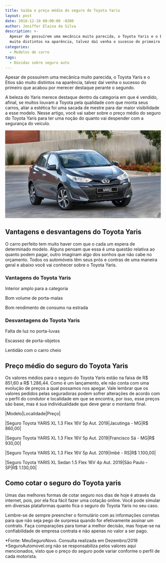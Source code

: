 ```yaml
---
title: Saiba o preço médio do seguro do Toyota Yaris
layout: post
date: 2018-12-10 00:00:00 -0200
author: Jeniffer Elaina da Silva
description: >-
  Apesar de possuírem uma mecânica muito parecida, o Toyota Yaris e o Etios são
  muito distintos na aparência, talvez daí venha o sucesso do primeiro
categories:
  - Modelos de carro
tags:
  - Dúvidas sobre seguro auto
---
```


Apesar de possu&iacute;rem uma mec&acirc;nica muito parecida, o Toyota Yaris e o Etios s&atilde;o muito distintos na apar&ecirc;ncia, talvez da&iacute; venha o sucesso do primeiro que acabou por merecer destaque perante o segundo.

A beleza do Yaris merece destaque dentro da categoria em que &eacute; vendido, afinal, se muitos louvam a Toyota pela qualidade com que monta seus carros, aliar a est&eacute;tica foi uma sacada de mestre para dar maior visibilidade a esse modelo. Nesse artigo, voc&ecirc; vai saber sobre o pre&ccedil;o m&eacute;dio do seguro do Toyota Yaris para ter uma no&ccedil;&atilde;o do quanto vai despender com a seguran&ccedil;a do ve&iacute;culo.

![Saiba o preço médio do seguro do Toyota Yaris](/uploads/saiba-o-preco-medio-do-seguro-do-toyota-yaris-1.jpg "Saiba o preço médio do seguro do Toyota Yaris")

## Vantagens e desvantagens do Toyota Yaris

O carro perfeito tem muito haver com que o cada um espera de determinado modelo. Alguns pensam que essa &eacute; uma quest&atilde;o relativa ao quanto podem pagar, outro imaginam algo dos sonhos que n&atilde;o cabe no or&ccedil;amento. Todos os autom&oacute;veis t&ecirc;m seus pr&oacute;s e contras de uma maneira geral e abaixo voc&ecirc; vai conhecer sobre o Toyota Yaris.

### Vantagens do Toyota Yaris

Interior amplo para a categoria

Bom volume de porta-malas

Bom rendimento de consumo na estrada

### Desvantagens do Toyota Yaris

Falta de luz no porta-luvas

Escassez de porta-objetos

Lentid&atilde;o com o carro cheio

## Pre&ccedil;o m&eacute;dio do seguro do Toyota Yaris

Os valores m&eacute;dios para o seguro do Toyota Yaris est&atilde;o na faixa de R$ 851,60 a R$ 1.286,44. Como &eacute; um lan&ccedil;amento, ele n&atilde;o conta com uma evolu&ccedil;&atilde;o de pre&ccedil;os a qual possamos nos apegar. Vale lembrar que os valores pedidos pelas seguradoras podem sofrer altera&ccedil;&otilde;es de acordo com o perfil do condutor e localidade em que se encontra, por isso, esse pre&ccedil;os s&atilde;o base, mas &eacute; sua individualidade que deve gerar o montante final.

|Modelo|Localidade|Pre&ccedil;o|

|Seguro Toyota YARIS XL 1.3 Flex 16V 5p Aut. 2019|Jacutinga - MG|R$ 860,00|

|Seguro Toyota YARIS XL 1.3 Flex 16V 5p Aut. 2019|Francisco S&aacute; - MG|R$ 930,00|

|Seguro Toyota YARIS XL 1.3 Flex 16V 5p Aut. 2019|Imb&eacute; - RS|R$ 1.100,00|

|Seguro Toyota YARIS XL Sedan 1.5 Flex 16V 4p Aut. 2019|S&atilde;o Paulo - SP|R$ 1.130,00|

## Como cotar o seguro do Toyota yaris

Umas das melhores formas de cotar seguro nos dias de hoje &eacute; atrav&eacute;s da internet, pois, por ela fica f&aacute;cil fazer uma cota&ccedil;&atilde;o online. Voc&ecirc; pode simular em diversas plataformas quanto fica o seguro do Toyota Yaris no seu caso.

Lembre-se de sempre preencher o formul&aacute;rio com as informa&ccedil;&otilde;es corretas para que n&atilde;o seja pego de surpresa quando for efetivamente assinar um contrato. Fa&ccedil;a compara&ccedil;&otilde;es para tomar a melhor decis&atilde;o, mas foque-se na confiabilidade de empresa contrata e n&atilde;o apenas no valor a ser pago.

\*Fonte: MeuSeguroNovo. Consulta realizada em Dezembro/2018<br>\*SeguroAutomovel.org n&atilde;o se responsabiliza pelos valores aqui mencionados, visto que o pre&ccedil;o do seguro pode variar conforme o perfil de cada motorista.